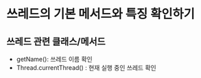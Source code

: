 # 쓰레드의 기본 메서드와 특징 확인하기

## 쓰레드 관련 클래스/메서드
- getName(): 쓰레드 이름 확인
- Thread.currentThread() : 현재 실행 중인 쓰레드 확인
